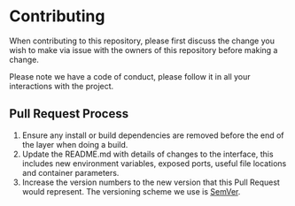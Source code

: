 # Contributing

When contributing to this repository, please first discuss the change you wish to make via issue with the owners of this repository before making a change. 

Please note we have a code of conduct, please follow it in all your interactions with the project.

## Pull Request Process

1. Ensure any install or build dependencies are removed before the end of the layer when doing a 
   build.
2. Update the README.md with details of changes to the interface, this includes new environment 
   variables, exposed ports, useful file locations and container parameters.
3. Increase the version numbers to the new version that this
   Pull Request would represent. The versioning scheme we use is [SemVer](http://semver.org/).
